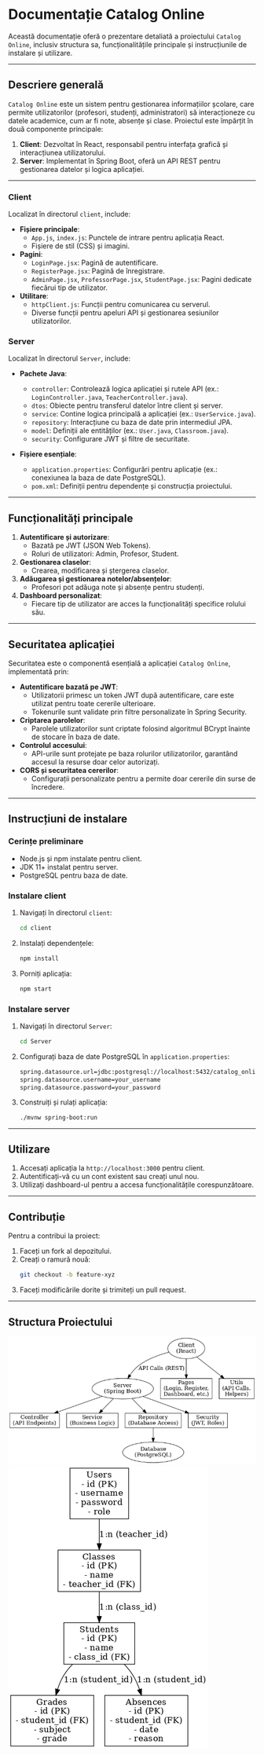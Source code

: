 # Documentație Catalog Online

Această documentație oferă o prezentare detaliată a proiectului `Catalog Online`, inclusiv structura sa, funcționalitățile principale și instrucțiunile de instalare și utilizare.

---

## Descriere generală

`Catalog Online` este un sistem pentru gestionarea informațiilor școlare, care permite utilizatorilor (profesori, studenți, administratori) să interacționeze cu datele academice, cum ar fi note, absențe și clase. Proiectul este împărțit în două componente principale:

1. **Client**: Dezvoltat în React, responsabil pentru interfața grafică și interacțiunea utilizatorului.
2. **Server**: Implementat în Spring Boot, oferă un API REST pentru gestionarea datelor și logica aplicației.

---



### Client

Localizat în directorul `client`, include:

- **Fișiere principale**:
  - `App.js`, `index.js`: Punctele de intrare pentru aplicația React.
  - Fișiere de stil (CSS) și imagini.
- **Pagini**:
  - `LoginPage.jsx`: Pagină de autentificare.
  - `RegisterPage.jsx`: Pagină de înregistrare.
  - `AdminPage.jsx`, `ProfessorPage.jsx`, `StudentPage.jsx`: Pagini dedicate fiecărui tip de utilizator.
- **Utilitare**:
  - `httpClient.js`: Funcții pentru comunicarea cu serverul.
  - Diverse funcții pentru apeluri API și gestionarea sesiunilor utilizatorilor.

### Server

Localizat în directorul `Server`, include:

- **Pachete Java**:
  - `controller`: Controlează logica aplicației și rutele API (ex.: `LoginController.java`, `TeacherController.java`).
  - `dtos`: Obiecte pentru transferul datelor între client și server.
  - `service`: Contine logica principală a aplicației (ex.: `UserService.java`).
  - `repository`: Interacțiune cu baza de date prin intermediul JPA.
  - `model`: Definiții ale entităților (ex.: `User.java`, `Classroom.java`).
  - `security`: Configurare JWT și filtre de securitate.

- **Fișiere esențiale**:
  - `application.properties`: Configurări pentru aplicație (ex.: conexiunea la baza de date PostgreSQL).
  - `pom.xml`: Definiții pentru dependențe și construcția proiectului.

---

## Funcționalități principale

1. **Autentificare și autorizare**:
   - Bazată pe JWT (JSON Web Tokens).
   - Roluri de utilizatori: Admin, Profesor, Student.
2. **Gestionarea claselor**:
   - Crearea, modificarea și ștergerea claselor.
3. **Adăugarea și gestionarea notelor/absențelor**:
   - Profesori pot adăuga note și absențe pentru studenți.
4. **Dashboard personalizat**:
   - Fiecare tip de utilizator are acces la funcționalități specifice rolului său.

---

## Securitatea aplicației

Securitatea este o componentă esențială a aplicației `Catalog Online`, implementată prin:

- **Autentificare bazată pe JWT**:
  - Utilizatorii primesc un token JWT după autentificare, care este utilizat pentru toate cererile ulterioare.
  - Tokenurile sunt validate prin filtre personalizate în Spring Security.
- **Criptarea parolelor**:
  - Parolele utilizatorilor sunt criptate folosind algoritmul BCrypt înainte de stocare în baza de date.
- **Controlul accesului**:
  - API-urile sunt protejate pe baza rolurilor utilizatorilor, garantând accesul la resurse doar celor autorizați.
- **CORS și securitatea cererilor**:
  - Configurații personalizate pentru a permite doar cererile din surse de încredere.

---

## Instrucțiuni de instalare

### Cerințe preliminare

- Node.js și npm instalate pentru client.
- JDK 11+ instalat pentru server.
- PostgreSQL pentru baza de date.

### Instalare client

1. Navigați în directorul `client`:
   ```bash
   cd client
   ```
2. Instalați dependențele:
   ```bash
   npm install
   ```
3. Porniți aplicația:
   ```bash
   npm start
   ```

### Instalare server

1. Navigați în directorul `Server`:
   ```bash
   cd Server
   ```
2. Configurați baza de date PostgreSQL în `application.properties`:
   ```properties
   spring.datasource.url=jdbc:postgresql://localhost:5432/catalog_online
   spring.datasource.username=your_username
   spring.datasource.password=your_password
   ```
3. Construiți și rulați aplicația:
   ```bash
   ./mvnw spring-boot:run
   ```

---

## Utilizare

1. Accesați aplicația la `http://localhost:3000` pentru client.
2. Autentificați-vă cu un cont existent sau creați unul nou.
3. Utilizați dashboard-ul pentru a accesa funcționalitățile corespunzătoare.

---

## Contribuție

Pentru a contribui la proiect:
1. Faceți un fork al depozitului.
2. Creați o ramură nouă:
   ```bash
   git checkout -b feature-xyz
   ```
3. Faceți modificările dorite și trimiteți un pull request.

---

## Structura Proiectului
![Diagrama](docs/catalog_online_diagram.png)
![Schema bazei de date](docs/catalog_online_db_schema.png)



